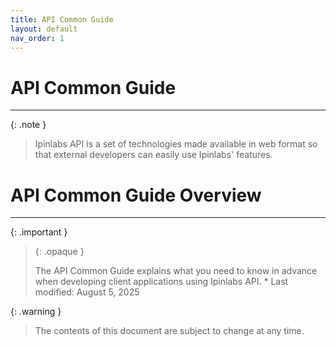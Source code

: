 ```yaml
---
title: API Common Guide
layout: default
nav_order: 1
---
```


# API Common Guide
---

{: .note }
>  Ipinlabs API is a set of technologies made available in web format so that external developers can easily use Ipinlabs' features.

# API Common Guide Overview
---

{: .important }
> {: .opaque }
> <div markdown="block">
> The API Common Guide explains what you need to know in advance when developing client applications using Ipinlabs API.
>   * Last modified: August 5, 2025  
> </div>

{: .warning }
> The contents of this document are subject to change at any time.
